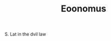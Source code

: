 ---
title: Eoonomus
letter: E
permalink: "/definitions/bld-eoonomus.html"
body: S. Lat in the dvil law
published_at: '2018-07-07'
source: Black's Law Dictionary 2nd Ed (1910)
layout: post
---